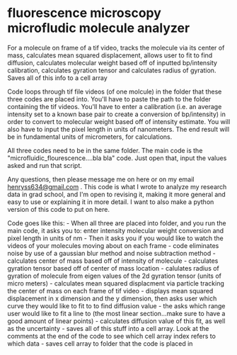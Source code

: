 # fluorescence microscopy microfludic molecule analyzer
 For a molecule on frame of a tif video, tracks the molecule via its center of mass, calculates mean squared displacement, allows user to fit to find diffusion, calculates molecular weight based off of inputted bp/intensity calibration, calculates gyration tensor and calculates radius of gyration. Saves all of this info to a cell array

 Code loops through tif file videos (of one molcule) in the folder that these three codes are placed into. You'll have to paste the path to the folder containing the tif videos. You'll have to enter a calibration (i.e. an average intensity set to a known base pair to create a conversion of bp/intensity) in order to convert to molecular weight based off of intensity estimate. You will also have to input the pixel length in units of nanometers. The end result will be in fundamental units of micrometers, for calculations.


 All three codes need to be in the same folder. The main code is the "microfluidic_flourescence....bla bla" code. Just open that, input the values asked and run that script.


 Any questions, then please message me on here or on my email henryss634@gmail.com . This code is what I wrote to analyze my research data in grad school, and I'm open to revising it, making it more general and easy to use or explaining it in more detail. I want to also make a python version of this code to put on here.

 Code goes like this:
    - When all three are placed into folder, and you run the main code, it asks you to: enter intensity molecular weight conversion and pixel length in units of nm 
    - Then it asks you if you would like to watch the videos of your molecules moving about on each frame
    - code eliminates noise by use of a gaussian blur method and noise subtraction method
    - calculates center of mass based off of intensity of molecule
    - calculates gyration tensor based off of center of mass location
    - calulates radius of gyration of molecule from eigen values of the 2d gyration tensor (units of micro meters)
    - calculates mean squared displacment via particle tracking the center of mass on each frame of tif video
    - displays mean squared displacement in x dimension and the y dimension, then asks user which curve they would like to fit to to find diffusion value
    - the asks which range user would like to fit a line to (the most linear section...make sure to have a good amount of linear points)
    - calculates diffusion value of this fit, as well as the uncertainty
    - saves all of this stuff into a cell array. Look at the comments at the end of the code to see which cell array index refers to which data
    - saves cell array to folder that the code is placed in
